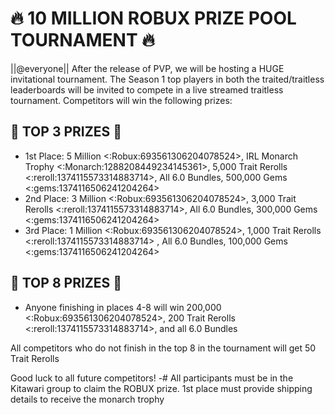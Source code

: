 # 🔥 __10 MILLION ROBUX PRIZE POOL TOURNAMENT__ 🔥
||@everyone|| After the release of PVP, we will be hosting a HUGE invitational tournament. The Season 1 top players in both the traited/traitless leaderboards will be invited to compete in a live streamed traitless tournament. Competitors will win the following prizes:

## 🥇 __TOP 3 PRIZES__ 🥇 
- 1st Place: 5 Million <:Robux:693561306204078524>, IRL Monarch Trophy <:Monarch:1288208449234145361>, 5,000 Trait Rerolls <:reroll:1374115573314883714>, All 6.0 Bundles, 500,000 Gems <:gems:1374116506241204264>
- 2nd Place: 3 Million <:Robux:693561306204078524>, 3,000 Trait Rerolls <:reroll:1374115573314883714>, All 6.0 Bundles, 300,000 Gems <:gems:1374116506241204264> 
- 3rd Place: 1 Million <:Robux:693561306204078524>, 1,000 Trait Rerolls <:reroll:1374115573314883714> , All 6.0 Bundles, 100,000 Gems <:gems:1374116506241204264>

## 🏅 __TOP 8 PRIZES__ 🏅 
- Anyone finishing in places 4-8 will win 200,000 <:Robux:693561306204078524>, 200 Trait Rerolls <:reroll:1374115573314883714>, and all 6.0 Bundles

All competitors who do not finish in the top 8 in the tournament will get 50 Trait Rerolls

Good luck to all future competitors!
-# All participants must be in the Kitawari group to claim the ROBUX prize. 1st place must provide shipping details to receive the monarch trophy